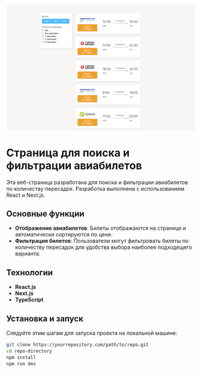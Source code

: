 ![screenshot](/tickets.png)

# Страница для поиска и фильтрации авиабилетов

Эта веб-страница разработана для поиска и фильтрации авиабилетов по количеству пересадок. Разработка выполнена с использованием React и Next.js.



## Основные функции

- **Отображение авиабилетов**: Билеты отображаются на странице и автоматически сортируются по цене.
- **Фильтрация билетов**: Пользователи могут фильтровать билеты по количеству пересадок для удобства выбора наиболее подходящего варианта.

## Технологии

- **React.js**
- **Next.js**
- **TypeScript**

## Установка и запуск

Следуйте этим шагам для запуска проекта на локальной машине:

```bash
git clone https://yourrepository.com/path/to/repo.git
cd repo-directory
npm install
npm run dev

